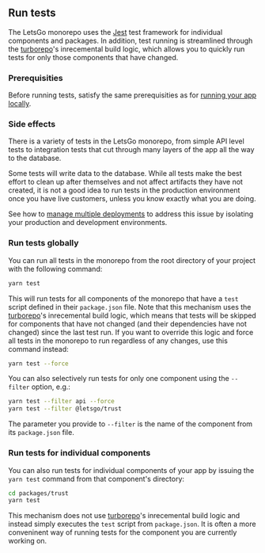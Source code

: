 ## Run tests

The LetsGo monorepo uses the [Jest](https://jestjs.io/) test framework for individual components and packages. In addition, test running is streamlined through the [turborepo](https://turbo.build/repo)'s inrecemental build logic, which allows you to quickly run tests for only those components that have changed.

### Prerequisities

Before running tests, satisfy the same prerequisities as for [running your app locally](./run-locally.md#prerequisities).

### Side effects

There is a variety of tests in the LetsGo monorepo, from simple API level tests to integration tests that cut through many layers of the app all the way to the database.

Some tests will write data to the database. While all tests make the best effort to clean up after themselves and not affect artifacts they have not created, it is not a good idea to run tests in the production environment once you have live customers, unless you know exactly what you are doing.

See how to [manage multiple deployments](./manage-multiple-deployments.md) to address this issue by isolating your production and development environments.

### Run tests globally

You can run all tests in the monorepo from the root directory of your project with the following command:

```bash
yarn test
```

This will run tests for all components of the monorepo that have a `test` script defined in their `package.json` file. Note that this mechanism uses the [turborepo](https://turbo.build/repo)'s inrecemental build logic, which means that tests will be skipped for components that have not changed (and their dependencies have not changed) since the last test run. If you want to override this logic and force all tests in the monorepo to run regardless of any changes, use this command instead:

```bash
yarn test --force
```

You can also selectively run tests for only one component using the `--filter` option, e.g.:

```bash
yarn test --filter api --force
yarn test --filter @letsgo/trust
```

The parameter you provide to `--filter` is the name of the component from its `package.json` file.

### Run tests for individual components

You can also run tests for individual components of your app by issuing the `yarn test` command from that component's directory:

```bash
cd packages/trust
yarn test
```

This mechanism does not use [turborepo](https://turbo.build/repo)'s inrecemental build logic and instead simply executes the `test` script from `package.json`. It is often a more conveninent way of running tests for the component you are currently working on.
